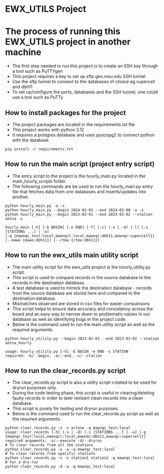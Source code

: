 # EWX_UTILS Project

# The process of running this EWX_UTILS project in another machine
- The first step needed to run this project is to create an SSH key through a tool such as PuTTYgen
- This project requires a key to set up sftp.geo.msu.edu SSH tunnel
- Use the sftp tunnel to connect to the databases of choice eg supercell and dbh11
- To set up/configure the ports, databases and the SSH tunnel, one could use a tool such as PuTTy

## How to install packages for the project
- The project packages are located in the requirements.txt file
- This project works with python 3.12
- It requires a postgres database and uses pyscopg2 to connect python with the database

```
pip install -r requirements.txt
```

## How to run the main script (project entry script)
- The entry script to the project is the hourly_main.py located in the main_hourly_scripts folder.
- The following commands are be used to run the hourly_main.py entry file that fetches data from one databases and inserts/updates into another.
```
python hourly_main.py -a -x
python hourly_main.py --begin 2024-02-03 --end 2024-02-08 -a -x
python hourly_main.py --begin 2023-02-01 --end 2023-02-02 --station aetna -x

hourly_main [-h] [-b BEGIN] [-e END] [-f] [-c] (-x | -d) [-l] [-s [STATIONS ...] | -a]
[-q {mawnqc_test:local,mawnqcl:local,mawnqc:dbh11,mawnqc:supercell}] [--mawn {mawn:dbh11}] [--rtma {rtma:dbh11}]
```
## How to run the ewx_utils main utility script
- The main utility script for the ewx_utils project is the hourly_utility.py script.
- This script is used to compare records in the source database to the records in the destination database.
- A test database is used to mimick the destination database - records from the source database are stored here and compared to the destination database.
- Mismatches observed are stored in csv files for easier comparisons
- This script helps to ensure data accuracy and consistency across the board and an easy way to narrow down to problematic values in our database as well as identifying bugs in the project code.
- Below is the command used to run the main utility script as well as the required arguments.

```
python hourly_utility.py --begin 2023-01-01 --end 2023-01-02 --station aetna_hourly

usage: hourly_utility.py [-h] -b BEGIN -e END -s STATION
required: -b/--begin, -e/--end, -s/--station
```

## How to run the clear_records.py script
- The clear_records.py script is also a utility script created to be used for dryrun purposes only.
- During the code testing phase, this script is useful in clearing/deleting faulty records in order to later reinsert clean records into a clean database.
- This script is purely for testing and dryrun purposes.
- Below is the command used to run the clear_records.py script as well as the required arguments.

```
python clear_records.py -x -s arlene -q mawnqc_test:local
usage: clear_records [-h] (-x | -d) [-s [STATIONS ...] | -a] [-q {mawnqc_test:local,mawnqcl:local,mawnqc:dbh11,mawnqc:supercell}]
required arguments: -x/--execute -d/--dryrun
# To clear records from all the stations
python clear_records.py -x -a -q mawnqc_test:local
# To clear records from specific stations
python clear_records.py -x -s station1 station2 -q mawnqc_test:local
# For a dry-run
python clear_records.py -d -a -q mawnqc_test:local
```





